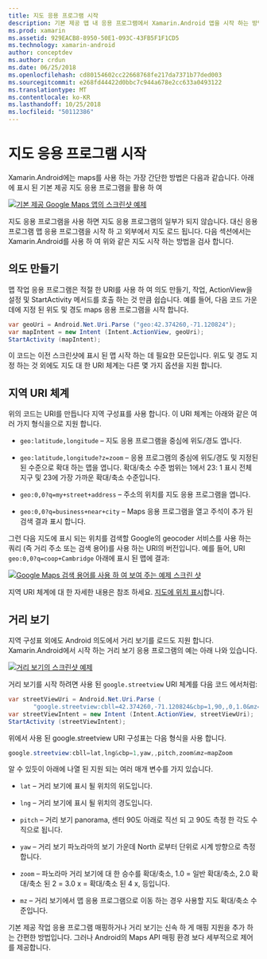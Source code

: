 ```yaml
---
title: 지도 응용 프로그램 시작
description: 기본 제공 맵 내 응용 프로그램에서 Xamarin.Android 앱을 시작 하는 방법입니다.
ms.prod: xamarin
ms.assetid: 929EACB8-8950-50E1-093C-43FB5F1F1CD5
ms.technology: xamarin-android
author: conceptdev
ms.author: crdun
ms.date: 06/25/2018
ms.openlocfilehash: cd80154602cc22668768fe217da7371b77ded003
ms.sourcegitcommit: e268fd44422d0bbc7c944a678e2cc633a0493122
ms.translationtype: MT
ms.contentlocale: ko-KR
ms.lasthandoff: 10/25/2018
ms.locfileid: "50112386"
---
```

# <a name="launching-the-maps-application"></a>지도 응용 프로그램 시작

Xamarin.Android에는 maps를 사용 하는 가장 간단한 방법은 다음과 같습니다. 아래에 표시 된 기본 제공 지도 응용 프로그램을 활용 하 여

[![기본 제공 Google Maps 앱의 스크린샷 예제](maps-application-images/01-mapsapplication.png)](maps-application-images/01-mapsapplication.png#lightbox)

지도 응용 프로그램을 사용 하면 지도 응용 프로그램의 일부가 되지 않습니다. 대신 응용 프로그램 맵 응용 프로그램을 시작 하 고 외부에서 지도 로드 됩니다. 다음 섹션에서는 Xamarin.Android를 사용 하 여 위와 같은 지도 시작 하는 방법을 검사 합니다.


## <a name="creating-the-intent"></a>의도 만들기

맵 작업 응용 프로그램은 적절 한 URI를 사용 하 여 의도 만들기, 작업, ActionView을 설정 및 StartActivity 메서드를 호출 하는 것 만큼 쉽습니다. 예를 들어, 다음 코드 가운데에 지정 된 위도 및 경도 maps 응용 프로그램을 시작 합니다.

```csharp
var geoUri = Android.Net.Uri.Parse ("geo:42.374260,-71.120824");
var mapIntent = new Intent (Intent.ActionView, geoUri);
StartActivity (mapIntent);
```

이 코드는 이전 스크린샷에 표시 된 맵 시작 하는 데 필요한 모든입니다. 위도 및 경도 지정 하는 것 외에도 지도 대 한 URI 체계는 다른 몇 가지 옵션을 지원 합니다.


## <a name="geo-uri-scheme"></a>지역 URI 체계

위의 코드는 URI를 만듭니다 지역 구성표를 사용 합니다. 이 URI 체계는 아래와 같은 여러 가지 형식을으로 지원 합니다.

-   `geo:latitude,longitude` &ndash; 지도 응용 프로그램을 중심에 위도/경도 엽니다. 

-   `geo:latitude,longitude?z=zoom` &ndash; 응용 프로그램의 중심에 위도/경도 및 지정된 된 수준으로 확대 하는 맵을 엽니다. 확대/축소 수준 범위는 1에서 23: 1 표시 전체 지구 및 23에 가장 가까운 확대/축소 수준입니다.

-   `geo:0,0?q=my+street+address` &ndash; 주소의 위치를 지도 응용 프로그램을 엽니다. 

-   `geo:0,0?q=business+near+city` &ndash; Maps 응용 프로그램을 열고 주석이 추가 된 검색 결과 표시 합니다. 


그런 다음 지도에 표시 되는 위치를 검색할 Google의 geocoder 서비스를 사용 하는 쿼리 (즉 거리 주소 또는 검색 용어)를 사용 하는 URI의 버전입니다. 예를 들어, URI `geo:0,0?q=coop+Cambridge` 아래에 표시 된 맵에 결과:

[![Google Maps 검색 용어를 사용 하 여 보여 주는 예제 스크린 샷](maps-application-images/02-mapsearch.png)](maps-application-images/02-mapsearch.png#lightbox)



지역 URI 체계에 대 한 자세한 내용은 참조 하세요. [지도에 위치 표시](http://developer.android.com/guide/components/intents-common.html#Maps)합니다.


## <a name="street-view"></a>거리 보기

지역 구성표 외에도 Android 의도에서 거리 보기를 로드도 지원 합니다. Xamarin.Android에서 시작 하는 거리 보기 응용 프로그램의 예는 아래 나와 있습니다.

[![거리 보기의 스크린샷 예제](maps-application-images/03-streetview.png)](maps-application-images/03-streetview.png#lightbox)

거리 보기를 시작 하려면 사용 된 `google.streetview` URI 체계를 다음 코드 에서처럼:

```csharp
var streetViewUri = Android.Net.Uri.Parse (
       "google.streetview:cbll=42.374260,-71.120824&cbp=1,90,,0,1.0&mz=20");  
var streetViewIntent = new Intent (Intent.ActionView, streetViewUri);  
StartActivity (streetViewIntent);
```

위에서 사용 된 google.streetview URI 구성표는 다음 형식을 사용 합니다.

```csharp
google.streetview:cbll=lat,lng&cbp=1,yaw,,pitch,zoom&mz=mapZoom
```

알 수 있듯이 아래에 나열 된 지원 되는 여러 매개 변수를 가지 있습니다.

-   `lat` &ndash; 거리 보기에 표시 될 위치의 위도입니다.

-   `lng` &ndash; 거리 보기에 표시 될 위치의 경도입니다.

-   `pitch` &ndash; 거리 보기 panorama, 센터 90도 아래로 직선 되 고 90도 측정 한 각도 수직으로 됩니다.

-   `yaw` &ndash; 거리 보기 파노라마의 보기 가운데 North 로부터 단위로 시계 방향으로 측정 합니다.

-   `zoom` &ndash; 파노라마 거리 보기에 대 한 승수를 확대/축소, 1.0 = 일반 확대/축소, 2.0 확대/축소 된 2 = 3.0 x = 확대/축소 된 4 x, 등입니다.

-   `mz` &ndash; 거리 보기에서 맵 응용 프로그램으로 이동 하는 경우 사용할 지도 확대/축소 수준입니다.


기본 제공 작업 응용 프로그램 매핑하거나 거리 보기는 신속 하 게 매핑 지원을 추가 하는 간편한 방법입니다. 그러나 Android의 Maps API 매핑 환경 보다 세부적으로 제어를 제공합니다.
